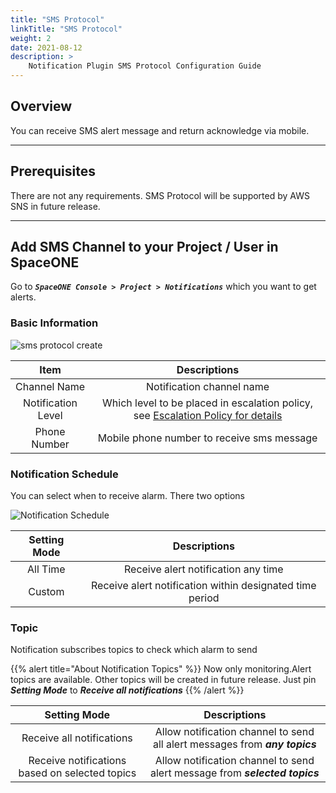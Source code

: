 ```yaml
---
title: "SMS Protocol"
linkTitle: "SMS Protocol"
weight: 2
date: 2021-08-12
description: >
    Notification Plugin SMS Protocol Configuration Guide
---
```



## Overview

You can receive SMS alert message and return acknowledge via mobile.

---

## Prerequisites

There are not any requirements.
SMS Protocol will be supported by AWS SNS in future release.


---
## Add SMS Channel to your Project / User in SpaceONE 

Go to _**`SpaceONE Console > Project > Notifications`**_ which you want to get alerts.

### Basic Information

![sms protocol create](/docs/guides/user_guide/notification/notification_img/sms_protocol_01.png)


|Item|Descriptions|
|:--:|:--:|
|Channel Name|Notification channel name|
|Notification Level|Which level to be placed in escalation policy, see [Escalation Policy for details](/docs/guides/admin_guide/monitoring/alert_manager/escalation-policy/)|
|Phone Number|Mobile phone number to receive sms message|


### Notification Schedule


You can select when to receive alarm. There two options

![Notification Schedule](/docs/guides/user_guide/notification/notification_img/notification_img_01.png)

|Setting Mode|Descriptions|
|:--:|:--:|
|All Time|Receive alert notification any time|
|Custom|Receive alert notification within designated time period|

### Topic

Notification subscribes topics to check which alarm to send

{{% alert title="About Notification Topics" %}}
Now only monitoring.Alert topics are available. Other topics will be created in future release.
Just pin _**Setting Mode**_ to _**Receive all notifications**_
{{% /alert %}}

|Setting Mode|Descriptions|
|:--:|:--:|
|Receive all notifications|Allow notification channel to send all alert messages from _**any topics**_|
|Receive notifications based on selected topics|Allow notification channel to send alert message from _**selected topics**_|

